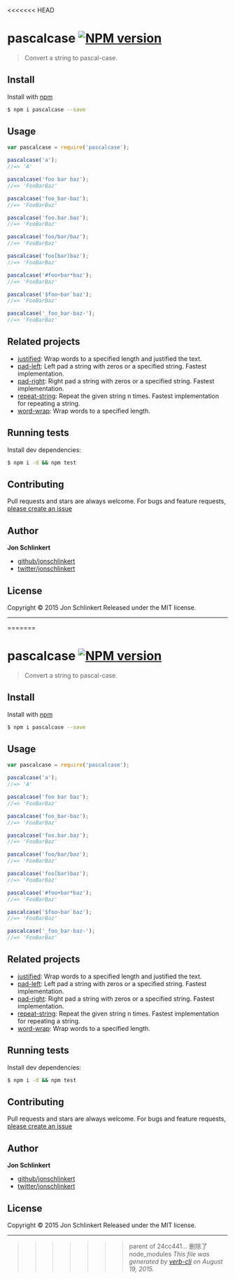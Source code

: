 <<<<<<< HEAD
# pascalcase [![NPM version](https://badge.fury.io/js/pascalcase.svg)](http://badge.fury.io/js/pascalcase)

> Convert a string to pascal-case.

## Install

Install with [npm](https://www.npmjs.com/)

```sh
$ npm i pascalcase --save
```

## Usage

```js
var pascalcase = require('pascalcase');

pascalcase('a');
//=> 'A'

pascalcase('foo bar baz');
//=> 'FooBarBaz'

pascalcase('foo_bar-baz');
//=> 'FooBarBaz'

pascalcase('foo.bar.baz');
//=> 'FooBarBaz'

pascalcase('foo/bar/baz');
//=> 'FooBarBaz'

pascalcase('foo[bar)baz');
//=> 'FooBarBaz'

pascalcase('#foo+bar*baz');
//=> 'FooBarBaz'

pascalcase('$foo~bar`baz');
//=> 'FooBarBaz'

pascalcase('_foo_bar-baz-');
//=> 'FooBarBaz'
```

## Related projects

* [justified](https://github.com/jonschlinkert/justified): Wrap words to a specified length and justified the text.
* [pad-left](https://github.com/jonschlinkert/pad-left): Left pad a string with zeros or a specified string. Fastest implementation.
* [pad-right](https://github.com/jonschlinkert/pad-right): Right pad a string with zeros or a specified string. Fastest implementation.
* [repeat-string](https://github.com/jonschlinkert/repeat-string): Repeat the given string n times. Fastest implementation for repeating a string.
* [word-wrap](https://github.com/jonschlinkert/word-wrap): Wrap words to a specified length.

## Running tests

Install dev dependencies:

```sh
$ npm i -d && npm test
```

## Contributing

Pull requests and stars are always welcome. For bugs and feature requests, [please create an issue](https://github.com/jonschlinkert/pascalcase/issues/new)

## Author

**Jon Schlinkert**

+ [github/jonschlinkert](https://github.com/jonschlinkert)
+ [twitter/jonschlinkert](http://twitter.com/jonschlinkert)

## License

Copyright © 2015 Jon Schlinkert
Released under the MIT license.

***

=======
# pascalcase [![NPM version](https://badge.fury.io/js/pascalcase.svg)](http://badge.fury.io/js/pascalcase)

> Convert a string to pascal-case.

## Install

Install with [npm](https://www.npmjs.com/)

```sh
$ npm i pascalcase --save
```

## Usage

```js
var pascalcase = require('pascalcase');

pascalcase('a');
//=> 'A'

pascalcase('foo bar baz');
//=> 'FooBarBaz'

pascalcase('foo_bar-baz');
//=> 'FooBarBaz'

pascalcase('foo.bar.baz');
//=> 'FooBarBaz'

pascalcase('foo/bar/baz');
//=> 'FooBarBaz'

pascalcase('foo[bar)baz');
//=> 'FooBarBaz'

pascalcase('#foo+bar*baz');
//=> 'FooBarBaz'

pascalcase('$foo~bar`baz');
//=> 'FooBarBaz'

pascalcase('_foo_bar-baz-');
//=> 'FooBarBaz'
```

## Related projects

* [justified](https://github.com/jonschlinkert/justified): Wrap words to a specified length and justified the text.
* [pad-left](https://github.com/jonschlinkert/pad-left): Left pad a string with zeros or a specified string. Fastest implementation.
* [pad-right](https://github.com/jonschlinkert/pad-right): Right pad a string with zeros or a specified string. Fastest implementation.
* [repeat-string](https://github.com/jonschlinkert/repeat-string): Repeat the given string n times. Fastest implementation for repeating a string.
* [word-wrap](https://github.com/jonschlinkert/word-wrap): Wrap words to a specified length.

## Running tests

Install dev dependencies:

```sh
$ npm i -d && npm test
```

## Contributing

Pull requests and stars are always welcome. For bugs and feature requests, [please create an issue](https://github.com/jonschlinkert/pascalcase/issues/new)

## Author

**Jon Schlinkert**

+ [github/jonschlinkert](https://github.com/jonschlinkert)
+ [twitter/jonschlinkert](http://twitter.com/jonschlinkert)

## License

Copyright © 2015 Jon Schlinkert
Released under the MIT license.

***

>>>>>>> parent of 24cc441... 删除了node_modules
_This file was generated by [verb-cli](https://github.com/assemble/verb-cli) on August 19, 2015._